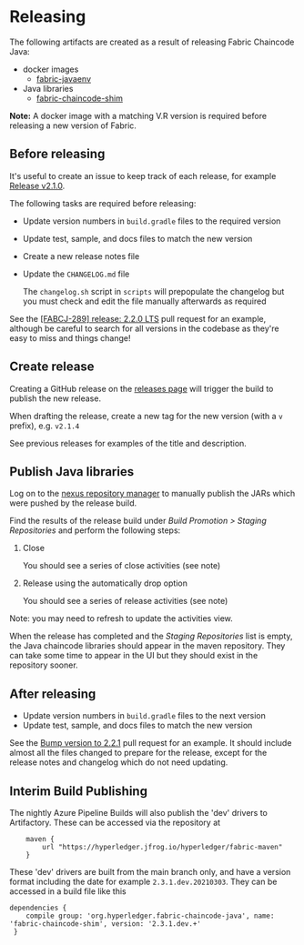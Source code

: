 # Releasing

The following artifacts are created as a result of releasing Fabric Chaincode Java:

- docker images
    - [fabric-javaenv](https://hub.docker.com/r/hyperledger/fabric-javaenv)
- Java libraries
    - [fabric-chaincode-shim](https://search.maven.org/search?q=a:fabric-chaincode-shim)

**Note:** A docker image with a matching V.R version is required before releasing a new version of Fabric.

## Before releasing

It's useful to create an issue to keep track of each release, for example [Release v2.1.0](https://jira.hyperledger.org/browse/FABCJ-283).

The following tasks are required before releasing:

- Update version numbers in `build.gradle` files to the required version
- Update test, sample, and docs files to match the new version
- Create a new release notes file
- Update the `CHANGELOG.md` file

  The `changelog.sh` script in `scripts` will prepopulate the changelog but you must check and edit the file manually afterwards as required

See the [[FABCJ-289] release: 2.2.0 LTS](https://github.com/hyperledger/fabric-chaincode-java/pull/124) pull request for an example, although be careful to search for all versions in the codebase as they're easy to miss and things change!

## Create release

Creating a GitHub release on the [releases page](https://github.com/hyperledger/fabric-chaincode-java/releases) will trigger the build to publish the new release.

When drafting the release, create a new tag for the new version (with a `v` prefix), e.g. `v2.1.4`

See previous releases for examples of the title and description.

## Publish Java libraries

Log on to the [nexus repository manager](https://oss.sonatype.org/#welcome) to manually publish the JARs which were pushed by the release build.

Find the results of the release build under _Build Promotion > Staging Repositories_ and perform the following steps:

1. Close

   You should see a series of close activities (see note)

2. Release using the automatically drop option

   You should see a series of release activities (see note)

Note: you may need to refresh to update the activities view.

When the release has completed and the _Staging Repositories_ list is empty, the Java chaincode libraries should appear in the maven repository. They can take some time to appear in the UI but they should exist in the repository sooner.

## After releasing

- Update version numbers in `build.gradle` files to the next version
- Update test, sample, and docs files to match the new version

See the [Bump version to 2.2.1](https://github.com/hyperledger/fabric-chaincode-java/pull/127) pull request for an example. It should include almost all the files changed to prepare for the release, except for the release notes and changelog which do not need updating.

## Interim Build Publishing

The nightly Azure Pipeline Builds will also publish the 'dev' drivers to Artifactory. These can be accessed via the repository at
```
    maven {
        url "https://hyperledger.jfrog.io/hyperledger/fabric-maven"
    }
```

These 'dev' drivers are built from the main branch only, and have a version format including the date for example `2.3.1.dev.20210303`. They can be accessed in a build file like this

```
dependencies {
    compile group: 'org.hyperledger.fabric-chaincode-java', name: 'fabric-chaincode-shim', version: '2.3.1.dev.+'
 }
```

